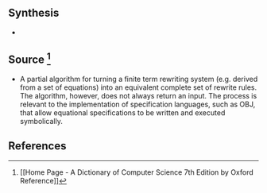 ## Synthesis
- 
## Source [^1]
- A partial algorithm for turning a finite term rewriting system (e.g. derived from a set of equations) into an equivalent complete set of rewrite rules. The algorithm, however, does not always return an input. The process is relevant to the implementation of specification languages, such as OBJ, that allow equational specifications to be written and executed symbolically.

## References

[^1]: [[Home Page - A Dictionary of Computer Science 7th Edition by Oxford Reference]]